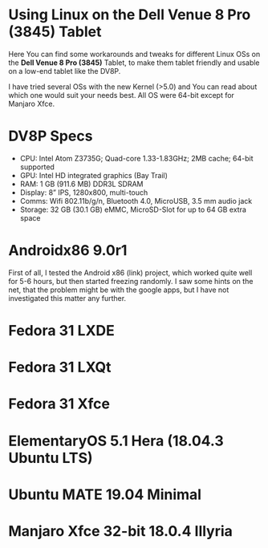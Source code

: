 # Using Linux on the Dell Venue 8 Pro (3845) Tablet

Here You can find some workarounds and tweaks for different Linux OSs on the **Dell Venue 8 Pro (3845)** Tablet, to make them tablet friendly and usable on a low-end tablet like the DV8P.

I have tried several OSs with the new Kernel (>5.0) and You can read about which one would suit your needs best. All OS were 64-bit except for Manjaro Xfce.

# DV8P Specs
- CPU: Intel Atom Z3735G; Quad-core 1.33-1.83GHz; 2MB cache; 64-bit supported
- GPU: Intel HD integrated graphics (Bay Trail)
- RAM: 1 GB (911.6 MB) DDR3L SDRAM
- Display: 8” IPS, 1280x800, multi-touch
- Comms: Wifi 802.11b/g/n, Bluetooth 4.0, MicroUSB, 3.5 mm audio jack
- Storage: 32 GB (30.1 GB) eMMC, MicroSD-Slot for up to 64 GB extra space

# Androidx86 9.0r1
First of all, I tested the Android x86 (link) project, which worked quite well for 5-6 hours, but then started freezing randomly. I saw some hints on the net, that the problem might be with the google apps, but I have not investigated this matter any further.

# Fedora 31 LXDE

# Fedora 31 LXQt

# Fedora 31 Xfce

# ElementaryOS 5.1 Hera (18.04.3 Ubuntu LTS)

# Ubuntu MATE 19.04 Minimal

# Manjaro Xfce 32-bit 18.0.4 Illyria

